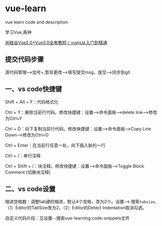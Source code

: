 # vue-learn
vue learn code and description

学习Vue,禹神

[尚硅谷Vue2.0+Vue3.0全套教程丨vuejs从入门到精通](https://www.bilibili.com/video/BV1Zy4y1K7SH?p=1)



## 提交代码步骤

源代码管理-->加号+,暂存更改-->填写提交msg，提交-->同步到git

## 一、vs code快捷键

Shift + Alt + F：代码格式化

Ctrl + Y：删除当前行代码。修改快捷键：设置-->命令面板-->delete line-->修改为Ctrl+Y

Ctrl + D：向下复制当前行代码。修改快捷键：设置-->命令面板-->Copy Line Down-->修改为Ctrl+D

Ctrl + Enter：在当前行任意一处，向下插入新的一行

Ctrl + /：单行注释

Ctrl + Shift + /：块注释。修改快捷键：设置-->命令面板-->Toggle Block Comment (切换块注释)

## 二、vs code设置

缩进空格数：调整tab键的缩进，默认4个空格，改为2个。设置--> 搜索```tabsize```,（1）Editor的TabSize改为2，（2）Editor的Detect Indentation取消勾选。

自定义代码片段：见设置--搜索vue-learning.code-snippets文件





